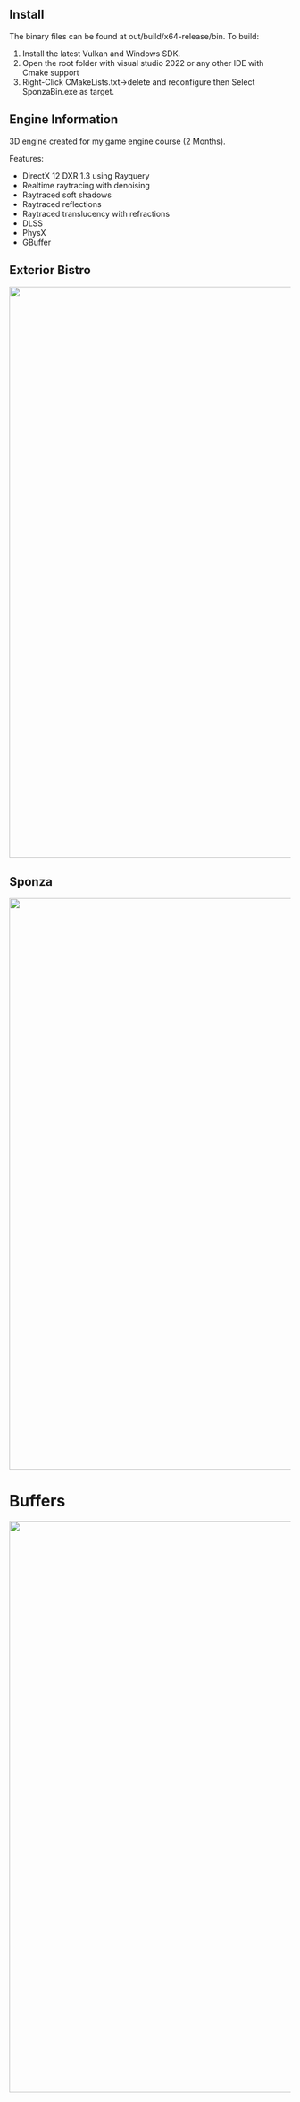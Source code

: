 ## Install
The binary files can be found at out/build/x64-release/bin.
To build: 
1. Install the latest Vulkan and Windows SDK.
2. Open the root folder with visual studio 2022 or any other IDE with Cmake support
3. Right-Click CMakeLists.txt->delete and reconfigure then Select SponzaBin.exe as target.

## Engine Information
3D engine created for my game engine course (2 Months).

Features:
- DirectX 12 DXR 1.3 using Rayquery
- Realtime raytracing with denoising
- Raytraced soft shadows
- Raytraced reflections
- Raytraced translucency with refractions
- DLSS
- PhysX
- GBuffer

## Exterior Bistro
<div style='float: center'>
  <img style='width: 1024px' src="/Images/BistroExterior.png"></img>
</div>


## Sponza
<div style='float: center'>
  <img style='width: 1024px' src="/Images/Sponza.png"></img>
</div>

# Buffers

<div style='float: center'>
  <img style='width: 1024px' src="/Images/Sponza.png"></img>
</div>
